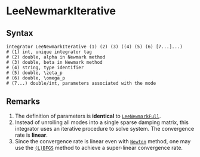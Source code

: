 # LeeNewmarkIterative

## Syntax

```
integrator LeeNewmarkIterative (1) (2) (3) ((4) (5) (6) [7...]...)
# (1) int, unique integrator tag
# (2) double, alpha in Newmark method
# (3) double, beta in Newmark method
# (4) string, type identifier
# (5) double, \zeta_p
# (6) double, \omega_p
# (7...) double/int, parameters associated with the mode
```

## Remarks

1. The definition of parameters is **identical** to  [`LeeNewmarkFull`](LeeNewmarkFull.md).
2. Instead of unrolling all modes into a single sparse damping matrix, this integrator uses an iterative procedure to
   solve system. The convergence rate is **linear**.
3. Since the convergence rate is linear even with [`Newton`](../../Solver/Newton.md) method, one may use
   the [`(L)BFGS`](../../Solver/BFGS.md) method to achieve a super-linear convergence rate.
